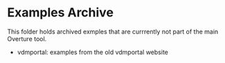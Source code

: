 # Examples Archive

This folder holds archived exmples that are currrently not part of the
main Overture tool.

* vdmportal: examples from the old vdmportal website 
